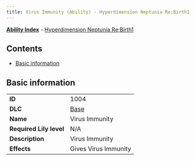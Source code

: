 ```yaml
---
title: Virus Immunity (Ability) - Hyperdimension Neptunia Re;Birth1
---
```


[**Ability Index**](/neptunia/rb1/ability/index.html) - [Hyperdimension Neptunia Re;Birth1](/neptunia/rb1)

## Contents

- [Basic information](#basic-information)

## Basic information

|   |   |
| -- | -- |
| **ID** | 1004
**DLC** | [Base](/neptunia/rb1/dlc/1-base.html)
**Name** | Virus Immunity
**Required Lily level** | N/A
**Description** | Virus Immunity
**Effects** | Gives Virus Immunity |
